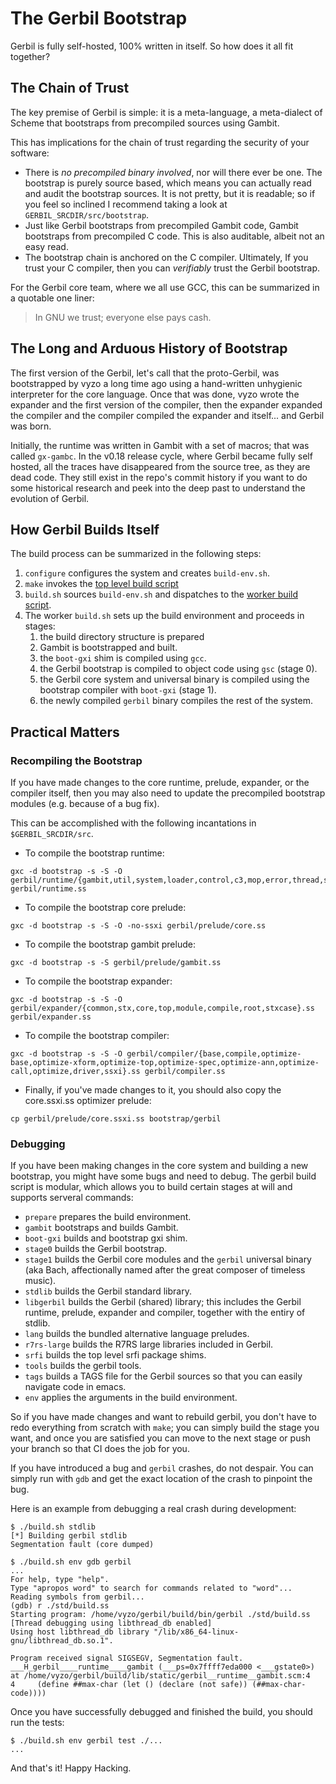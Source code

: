 # The Gerbil Bootstrap

Gerbil is fully self-hosted, 100% written in itself. So how does it
all fit together?

## The Chain of Trust

The key premise of Gerbil is simple: it is a meta-language, a
meta-dialect of Scheme that bootstraps from precompiled sources using
Gambit.

This has implications for the chain of trust regarding the security of
your software:
- There is _no precompiled binary involved_, nor will there ever be
  one. The bootstrap is purely source based, which means you can
  actually read and audit the bootstrap sources. It is not pretty, but
  it is readable; so if you feel so inclined I recommend taking a look
  at `GERBIL_SRCDIR/src/bootstrap`.
- Just like Gerbil bootstraps from precompiled Gambit code, Gambit
  bootstraps from precompiled C code. This is also auditable, albeit
  not an easy read.
- The bootstrap chain is anchored on the C compiler. Ultimately, If
  you trust your C compiler, then you can _verifiably_ trust the
  Gerbil bootstrap.

For the Gerbil core team, where we all use GCC, this can be
summarized in a quotable one liner:

> In GNU we trust; everyone else pays cash.

## The Long and Arduous History of Bootstrap

The first version of the Gerbil, let's call that the proto-Gerbil, was
bootstrapped by vyzo a long time ago using a hand-written unhygienic
interpreter for the core language.  Once that was done, vyzo wrote the
expander and the first version of the compiler, then the expander
expanded the compiler and the compiler compiled the expander and
itself... and Gerbil was born.

Initially, the runtime was written in Gambit with a set of macros;
that was called `gx-gambc`.  In the v0.18 release cycle, where Gerbil
became fully self hosted, all the traces have disappeared from the
source tree, as they are dead code. They still exist in the
repo's commit history if you want to do some historical research and
peek into the deep past to understand the evolution of Gerbil.


## How Gerbil Builds Itself

The build process can be summarized in the following steps:
1. `configure` configures the system and creates `build-env.sh`.
2. `make` invokes the [top level build script](https://github.com/mighty-gerbils/gerbil/blob/master/build.sh)
3. `build.sh` sources `build-env.sh` and dispatches to the [worker build script](https://github.com/mighty-gerbils/gerbil/blob/master/src/build.sh).
4. The worker `build.sh` sets up the build environment and proceeds in stages:
   1. the build directory structure is prepared
   2. Gambit is bootstrapped and built.
   3. the `boot-gxi` shim is compiled using `gcc`.
   4. the Gerbil bootstrap is compiled to object code using `gsc` (stage 0).
   5. the Gerbil core system and universal binary is compiled using the bootstrap compiler with `boot-gxi` (stage 1).
   6. the newly compiled `gerbil` binary compiles the rest of the system.


## Practical Matters

### Recompiling the Bootstrap
If you have made changes to the core runtime, prelude, expander, or
the compiler itself, then you may also need to update the precompiled
bootstrap modules (e.g. because of a bug fix).

This can be accomplished with the following incantations in `$GERBIL_SRCDIR/src`.

- To compile the bootstrap runtime:
```
gxc -d bootstrap -s -S -O gerbil/runtime/{gambit,util,system,loader,control,c3,mop,error,thread,syntax,eval,repl,init}.ss gerbil/runtime.ss
```

- To compile the bootstrap core prelude:
```
gxc -d bootstrap -s -S -O -no-ssxi gerbil/prelude/core.ss
```

- To compile the bootstrap gambit prelude:
```
gxc -d bootstrap -s -S gerbil/prelude/gambit.ss
```

- To compile the bootstrap expander:
```
gxc -d bootstrap -s -S -O gerbil/expander/{common,stx,core,top,module,compile,root,stxcase}.ss gerbil/expander.ss
```

- To compile the bootstrap compiler:
```
gxc -d bootstrap -s -S -O gerbil/compiler/{base,compile,optimize-base,optimize-xform,optimize-top,optimize-spec,optimize-ann,optimize-call,optimize,driver,ssxi}.ss gerbil/compiler.ss
```

- Finally, if you've made changes to it, you should also copy the core.ssxi.ss optimizer prelude:
```
cp gerbil/prelude/core.ssxi.ss bootstrap/gerbil
```

### Debugging

If you have been making changes in the core system and building a new
bootstrap, you might have some bugs and need to debug. The gerbil
build script is modular, which allows you to build certain stages at
will and supports serveral commands:
- `prepare` prepares the build environment.
- `gambit` bootstraps and builds Gambit.
- `boot-gxi` builds and bootstrap gxi shim.
- `stage0` builds the Gerbil bootstrap.
- `stage1` builds the Gerbil core modules and the `gerbil` universal
  binary (aka Bach, affectionally named after the great composer of
  timeless music).
- `stdlib` builds the Gerbil standard library.
- `libgerbil` builds the Gerbil (shared) library; this includes the
  Gerbil runtime, prelude, expander and compiler, together with the
  entiry of stdlib.
- `lang` builds the bundled alternative language preludes.
- `r7rs-large` builds the R7RS large libraries included in Gerbil.
- `srfi` builds the top level srfi package shims.
- `tools` builds the gerbil tools.
- `tags` builds a TAGS file for the Gerbil sources so that you can
  easily navigate code in emacs.
- `env` applies the arguments in the build environment.

So if you have made changes and want to rebuild gerbil, you don't have
to redo everything from scratch with `make`; you can simply build the
stage you want, and once you are satisfied you can move to the next
stage or push your branch so that CI does the job for you.

If you have introduced a bug and `gerbil` crashes, do not despair. You
can simply run with `gdb` and get the exact location of the crash to
pinpoint the bug.

Here is an example from debugging a real crash during development:
```
$ ./build.sh stdlib
[*] Building gerbil stdlib
Segmentation fault (core dumped)

$ ./build.sh env gdb gerbil
...
For help, type "help".
Type "apropos word" to search for commands related to "word"...
Reading symbols from gerbil...
(gdb) r ./std/build.ss
Starting program: /home/vyzo/gerbil/build/bin/gerbil ./std/build.ss
[Thread debugging using libthread_db enabled]
Using host libthread_db library "/lib/x86_64-linux-gnu/libthread_db.so.1".

Program received signal SIGSEGV, Segmentation fault.
___H_gerbil____runtime____gambit (___ps=0x7ffff7eda000 <___gstate0>) at /home/vyzo/gerbil/build/lib/static/gerbil__runtime__gambit.scm:4
4	  (define ##max-char (let () (declare (not safe)) (##max-char-code))))
```

Once you have successfully debugged and finished the build, you should run the tests:
```
$ ./build.sh env gerbil test ./...
...
```

And that's it! Happy Hacking.
